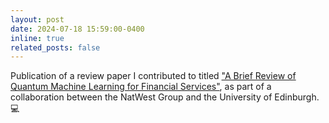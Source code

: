 ```yaml
---
layout: post
date: 2024-07-18 15:59:00-0400
inline: true
related_posts: false
---
```


Publication of a review paper I contributed to titled ["A Brief Review of Quantum Machine Learning for Financial Services"](https://arxiv.org/abs/2407.12618), as part of a collaboration between the NatWest Group and the University of Edinburgh. :computer:
